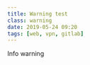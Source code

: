 ```yaml
---
title: Warning test
class: warning
date: 2019-05-24 09:20
tags: [web, vpn, gitlab]
---
```


Info warning